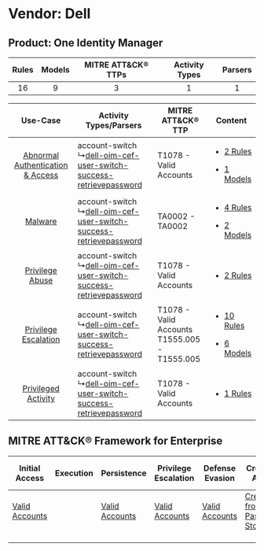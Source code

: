 Vendor: Dell
============
Product: One Identity Manager
-----------------------------
| Rules | Models | MITRE ATT&CK® TTPs | Activity Types | Parsers |
|:-----:|:------:|:------------------:|:--------------:|:-------:|
|  16   |   9    |         3          |       1        |    1    |

|    Use-Case    | Activity Types/Parsers    | MITRE ATT&CK® TTP    | Content    |
|:----:| ---- | ---- | ---- |
| [Abnormal Authentication & Access](../../../UseCases/uc_abnormal_authentication_&_access.md) |  account-switch<br> ↳[dell-oim-cef-user-switch-success-retrievepassword](Ps/pC_delloimcefuserswitchsuccessretrievepassword.md)<br> | T1078 - Valid Accounts<br>    | [<ul><li>2 Rules</li></ul><ul><li>1 Models</li></ul>](RM/r_m_dell_one_identity_manager_Abnormal_Authentication_&_Access.md) |
|    [Malware](../../../UseCases/uc_malware.md)    |  account-switch<br> ↳[dell-oim-cef-user-switch-success-retrievepassword](Ps/pC_delloimcefuserswitchsuccessretrievepassword.md)<br> | TA0002 - TA0002<br>    | [<ul><li>4 Rules</li></ul><ul><li>2 Models</li></ul>](RM/r_m_dell_one_identity_manager_Malware.md)    |
|    [Privilege Abuse](../../../UseCases/uc_privilege_abuse.md)    |  account-switch<br> ↳[dell-oim-cef-user-switch-success-retrievepassword](Ps/pC_delloimcefuserswitchsuccessretrievepassword.md)<br> | T1078 - Valid Accounts<br>    | [<ul><li>2 Rules</li></ul>](RM/r_m_dell_one_identity_manager_Privilege_Abuse.md)    |
|    [Privilege Escalation](../../../UseCases/uc_privilege_escalation.md)    |  account-switch<br> ↳[dell-oim-cef-user-switch-success-retrievepassword](Ps/pC_delloimcefuserswitchsuccessretrievepassword.md)<br> | T1078 - Valid Accounts<br>T1555.005 - T1555.005<br> | [<ul><li>10 Rules</li></ul><ul><li>6 Models</li></ul>](RM/r_m_dell_one_identity_manager_Privilege_Escalation.md)    |
|    [Privileged Activity](../../../UseCases/uc_privileged_activity.md)    |  account-switch<br> ↳[dell-oim-cef-user-switch-success-retrievepassword](Ps/pC_delloimcefuserswitchsuccessretrievepassword.md)<br> | T1078 - Valid Accounts<br>    | [<ul><li>1 Rules</li></ul>](RM/r_m_dell_one_identity_manager_Privileged_Activity.md)    |

MITRE ATT&CK® Framework for Enterprise
--------------------------------------
| Initial Access                                                      | Execution | Persistence                                                         | Privilege Escalation                                                | Defense Evasion                                                     | Credential Access                                                                     | Discovery | Lateral Movement | Collection | Command and Control | Exfiltration | Impact |
| ------------------------------------------------------------------- | --------- | ------------------------------------------------------------------- | ------------------------------------------------------------------- | ------------------------------------------------------------------- | ------------------------------------------------------------------------------------- | --------- | ---------------- | ---------- | ------------------- | ------------ | ------ |
| [Valid Accounts](https://attack.mitre.org/techniques/T1078)<br><br> |           | [Valid Accounts](https://attack.mitre.org/techniques/T1078)<br><br> | [Valid Accounts](https://attack.mitre.org/techniques/T1078)<br><br> | [Valid Accounts](https://attack.mitre.org/techniques/T1078)<br><br> | [Credentials from Password Stores](https://attack.mitre.org/techniques/T1555)<br><br> |           |                  |            |                     |              |        |
